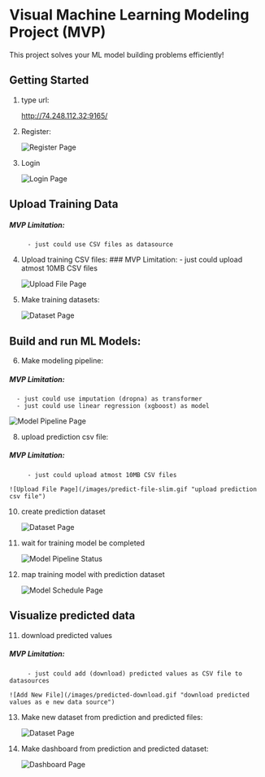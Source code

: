 # Visual Machine Learning Modeling Project (MVP)

This project solves your ML model building problems efficiently!

## Getting Started
1. type url:

   http://74.248.112.32:9165/   

2. Register:

   ![Register Page](/images/register.gif "user register")

3. Login

    ![Login Page](/images/login.gif "user login")

## Upload Training Data
##### MVP Limitation:
         - just could use CSV files as datasource
4. Upload training  CSV files:
       ### MVP Limitation:
         - just could upload atmost 10MB CSV files

   ![Upload File Page](/images/train-file-slim.gif "upload train csv file")

6. Make training datasets:

    ![Dataset Page](/images/train-dataset.gif "create train dataset")

## Build and run ML Models:
6. Make modeling pipeline:
##### MVP Limitation:
      - just could use imputation (dropna) as transformer
      - just could use linear regression (xgboost) as model
        
   ![Model Pipeline Page](/images/model-build-slim.gif "train linear regression model")

8. upload prediction csv file:
##### MVP Limitation:
         - just could upload atmost 10MB CSV files
   
    ![Upload File Page](/images/predict-file-slim.gif "upload prediction csv file")

10. create prediction dataset

     ![Dataset Page](/images/predict-dataset.gif "create prediction dataset")

11. wait for training model be completed

     ![Model Pipeline Status](/images/model-status.gif "model training status on server")

12. map training model with prediction dataset        

    ![Model Schedule Page](/images/model-scheduling-slim.gif "schedule prediction")

 
## Visualize predicted data 
11. download predicted values
##### MVP Limitation:
         - just could add (download) predicted values as CSV file to datasources
    
    ![Add New File](/images/predicted-download.gif "download predicted values as e new data source")

13. Make new dataset from prediction and predicted files:

     ![Dataset Page](/images/predicted-dataset.gif "create dataset of prediction and predicted values")

15. Make dashboard from prediction and predicted dataset:

    ![Dashboard Page](/images/login.gif "create dashboard of predicted values")
    

   


























